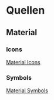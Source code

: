 # Quellen

## Material

### Icons

[Material Icons](https://fonts.google.com/icons?icon.set=Material+Icons)

### Symbols

[Material Symbols](https://fonts.google.com/icons?icon.set=Material+Symbols)
